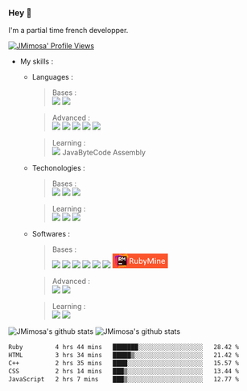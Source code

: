 ### Hey 👋

I'm a partial time french developper.

[![JMimosa' Profile Views](https://komarev.com/ghpvc/?username=JMRaichDev&color=brightgreen)](https://github.com/JMRaichDev)


* My skills :
  * Languages :
      > Bases :<br>
      > <img src="https://img.shields.io/badge/CSS3-1572B6?style=for-the-badge&logo=css3&logoColor=white" style="max-width:100%;">
      > <img src="https://img.shields.io/badge/Ruby-CC342D?style=for-the-badge&logo=ruby&logoColor=white" style="max-width:100%;">

      > Advanced :<br>
      > <img src="https://img.shields.io/badge/Java-ED8B00?style=for-the-badge&logo=java&logoColor=white" style="max-width:100%;">
      > <img src="https://img.shields.io/badge/Python-3776AB?style=for-the-badge&logo=python&logoColor=white" style="max-width:100%;">
      > <img src="https://img.shields.io/badge/CoffeeScript-2F2625?style=for-the-badge&logo=CoffeeScript&logoColor=white" style="max-width:100%;">
      > <img src="https://img.shields.io/badge/HTML5-E34F26?style=for-the-badge&logo=html5&logoColor=white" style="max-width:100%;">
      > <img src="https://img.shields.io/badge/JavaScript-F7DF1E?style=for-the-badge&logo=javascript&logoColor=black" style="max-width:100%;">

      > Learning :<br>
      > <img src="https://img.shields.io/badge/C%2B%2B-00599C?style=for-the-badge&logo=c%2B%2B&logoColor=white" style="max-width:100%;">
      > JavaByteCode Assembly

  * Techonologies :
      > Bases :<br>
      > <img src="https://img.shields.io/badge/jQuery-0769AD?style=for-the-badge&logo=jquery&logoColor=white" style="max-width:100%;">
      > <img src="https://img.shields.io/badge/Node.js-339933?style=for-the-badge&logo=nodedotjs&logoColor=white" style="max-width:100%;">
      > <img src="https://img.shields.io/badge/npm-CB3837?style=for-the-badge&logo=npm&logoColor=white" style="max-width:100%;">

      > Learning :<br>
      > <img src="https://img.shields.io/badge/Markdown-000000?style=for-the-badge&logo=markdown&logoColor=white" style="max-width:100%;">
      > <img src="https://img.shields.io/badge/Electron-2B2E3A?style=for-the-badge&logo=electron&logoColor=9FEAF9" style="max-width:100%;">
      > <img src="https://img.shields.io/badge/Bootstrap-563D7C?style=for-the-badge&logo=bootstrap&logoColor=white" style="max-width:100%;">

  * Softwares :
      > Bases :<br>
      > <img src="https://img.shields.io/badge/Visual_Studio_Code-0078D4?style=for-the-badge&logo=visual%20studio%20code&logoColor=white" style="max-width:100%;">
      > <img src="https://img.shields.io/badge/Visual_Studio-5C2D91?style=for-the-badge&logo=visual%20studio&logoColor=white" style="max-width:100%;">
      > <img src="https://img.shields.io/badge/sublime_text-%23575757.svg?&style=for-the-badge&logo=sublime-text&logoColor=important" style="max-width:100%;">
      > <img src="https://img.shields.io/badge/Notepad++-90E59A.svg?style=for-the-badge&logo=notepad%2B%2B&logoColor=black" style="max-width:100%;">
      > <img src="https://img.shields.io/badge/Atom-66595C?style=for-the-badge&logo=Atom&logoColor=white" style="max-width:100%;">
      > <img src="https://img.shields.io/badge/Android_Studio-3DDC84?style=for-the-badge&logo=android-studio&logoColor=white" style="max-width:100%;">
      > <img src="./assets/ruby_mine_logo.png" style="max-width:100%;">

      > Advanced :<br>
      > <img src="https://img.shields.io/badge/PyCharm-000000.svg?&style=for-the-badge&logo=PyCharm&logoColor=white" style="max-width:100%;">
      > <img src="https://img.shields.io/badge/IntelliJIDEA-000000.svg?style=for-the-badge&logo=intellij-idea&logoColor=white" style="max-width:100%;">

      > Learning :<br>
      > <img src="https://img.shields.io/badge/Eclipse-2C2255?style=for-the-badge&logo=eclipse&logoColor=white" style="max-width:100%;">
      > <img src="https://img.shields.io/badge/-WEBStorm-181717?style=for-the-badge&logo=webStorm&logoColor=white" style="max-width:100%;">

![JMimosa's github stats](https://github-readme-stats.vercel.app/api?username=JMRaichDev&count_private=true&show_icons=true&icon_color=fff&bg_color=55,e96443,904e95&title_color=fff&text_color=fff)
![JMimosa's github stats](https://github-readme-stats.vercel.app/api/top-langs/?username=JMRaichDev&show_icons=true&count_private=true&show_icons=true&bg_color=55,e96443,904e95&title_color=fff&icon_color=fff&text_color=fff)
<!--START_SECTION:waka-->
```text
Ruby         4 hrs 44 mins   ███████░░░░░░░░░░░░░░░░░░   28.42 % 
HTML         3 hrs 34 mins   █████▒░░░░░░░░░░░░░░░░░░░   21.42 % 
C++          2 hrs 35 mins   ████░░░░░░░░░░░░░░░░░░░░░   15.57 % 
CSS          2 hrs 14 mins   ███▒░░░░░░░░░░░░░░░░░░░░░   13.44 % 
JavaScript   2 hrs 7 mins    ███▒░░░░░░░░░░░░░░░░░░░░░   12.77 % 
```
<!--END_SECTION:waka-->
